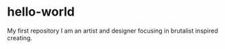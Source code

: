 # hello-world
My first repository
I am an artist and designer focusing in brutalist inspired creating.
